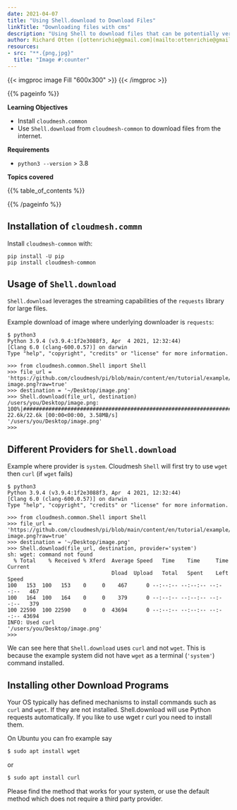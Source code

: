 ```yaml
---
date: 2021-04-07
title: "Using Shell.download to Download Files"
linkTitle: "Downloading files with cms"
description: "Using Shell to download files that can be potentially very large in python."
author: Richard Otten ([ottenrichie@gmail.com](mailto:ottenrichie@gmail.com)), Gregor von Laszewski ([laszewski@gmail.com](mailto:laszewski@gmail.com)) [laszewski.github.io](https://laszewski.github.io)
resources:
- src: "**.{png,jpg}"
  title: "Image #:counter"
---
```


{{< imgproc image Fill "600x300" >}}
{{< /imgproc >}}


{{% pageinfo %}}

**Learning Objectives**

* Install `cloudmesh.common`
* Use `Shell.download` from `cloudmesh-common` to download files from the internet.

**Requirements**

* `python3 --version` > 3.8

**Topics covered**

{{% table_of_contents %}}

{{% /pageinfo %}}

## Installation of `cloudmesh.commn`

Install `cloudmesh-common` with:

```
pip install -U pip
pip install cloudmesh-common
```

## Usage of `Shell.download`

`Shell.download` leverages the streaming capabilities of the `requests` library for large files.

Example download of image where underlying downloader is `requests`:

```
$ python3
Python 3.9.4 (v3.9.4:1f2e3088f3, Apr  4 2021, 12:32:44)
[Clang 6.0 (clang-600.0.57)] on darwin
Type "help", "copyright", "credits" or "license" for more information.

>>> from cloudmesh.common.Shell import Shell
>>> file_url = 'https://github.com/cloudmesh/pi/blob/main/content/en/tutorial/example/featured-image.png?raw=true'
>>> destination = '~/Desktop/image.png'
>>> Shell.download(file_url, destination)
/users/you/Desktop/image.png: 100%|###################################################################################| 22.6k/22.6k [00:00<00:00, 3.58MB/s]
'/users/you/Desktop/image.png'
>>>
```

## Different Providers for `Shell.download`

Example where provider is `system`. Cloudmesh `Shell` will first try to use 
`wget` then `curl` (if `wget` fails)

```
$ python3
Python 3.9.4 (v3.9.4:1f2e3088f3, Apr  4 2021, 12:32:44)
[Clang 6.0 (clang-600.0.57)] on darwin
Type "help", "copyright", "credits" or "license" for more information.

>>> from cloudmesh.common.Shell import Shell
>>> file_url = 'https://github.com/cloudmesh/pi/blob/main/content/en/tutorial/example/featured-image.png?raw=true'
>>> destination = '~/Desktop/image.png'
>>> Shell.download(file_url, destination, provider='system')
sh: wget: command not found
  % Total    % Received % Xferd  Average Speed   Time    Time     Time  Current
                                 Dload  Upload   Total   Spent    Left  Speed
100   153  100   153    0     0    467      0 --:--:-- --:--:-- --:--:--   467
100   164  100   164    0     0    379      0 --:--:-- --:--:-- --:--:--   379
100 22590  100 22590    0     0  43694      0 --:--:-- --:--:-- --:--:-- 43694
INFO: Used curl
'/users/you/Desktop/image.png'
>>>
```

We can see here that `Shell.download` uses `curl` and not `wget`. This is 
because the example system did not have `wget` as a
terminal (`'system'`) command installed.

## Installing other Download Programs

Your OS typically has defined mechanisms to install commands such as `curl` and `wget`.
If they are not installed. Shell.download will use Python requests automatically.
If you like to use wget r curl you need to install them.

On Ubuntu you can fro example say 

```bash
$ sudo apt install wget
```

or 

```bash
$ sudo apt install curl
```

Please find the method that works for your system, or use the default method 
which does not require a third party provider.
